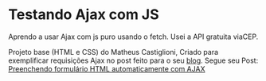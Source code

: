 # Testando Ajax com JS

Aprendo a usar Ajax com js puro usando o fetch. Usei a API gratuita viaCEP. 

Projeto base (HTML e CSS) do Matheus Castiglioni, Criado para exemplificar requisições Ajax no post feito para o seu [blog](http://blog.matheuscastiglioni.com.br). Segue seu Post: [Preenchendo formulário HTML automaticamente com AJAX](http://blog.matheuscastiglioni.com.br/requisicoes-ajax-com-javascript)
